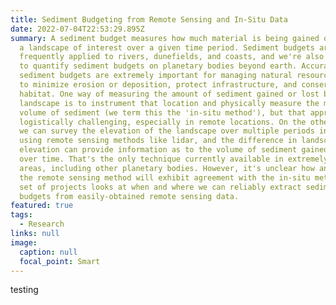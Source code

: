 ```yaml
---
title: Sediment Budgeting from Remote Sensing and In-Situ Data
date: 2022-07-04T22:53:29.895Z
summary: A sediment budget measures how much material is being gained or lost by
  a landscape of interest over a given time period. Sediment budgets are
  frequently applied to rivers, dunefields, and coasts, and we're also beginning
  to quantify sediment budgets on planetary bodies beyond earth. Accurate
  sediment budgets are extremely important for managing natural resources so as
  to minimize erosion or deposition, protect infrastructure, and conserve
  habitat. One way of measuring the amount of sediment gained or lost by a
  landscape is to instrument that location and physically measure the mass or
  volume of sediment (we term this the 'in-situ method'), but that approach is
  logistically challenging, especially in remote locations. On the other hand,
  we can survey the elevation of the landscape over multiple periods in time
  using remote sensing methods like lidar, and the difference in landscape
  elevation can provide information as to the volume of sediment gained or lost
  over time. That's the only technique currently available in extremely remote
  areas, including other planetary bodies. However, it's unclear how and when
  the remote sensing method will exhibit agreement with the in-situ method. This
  set of projects looks at when and where we can reliably extract sediment
  budgets from easily-obtained remote sensing data.
featured: true
tags:
  - Research
links: null
image:
  caption: null
  focal_point: Smart
---
```


testing
